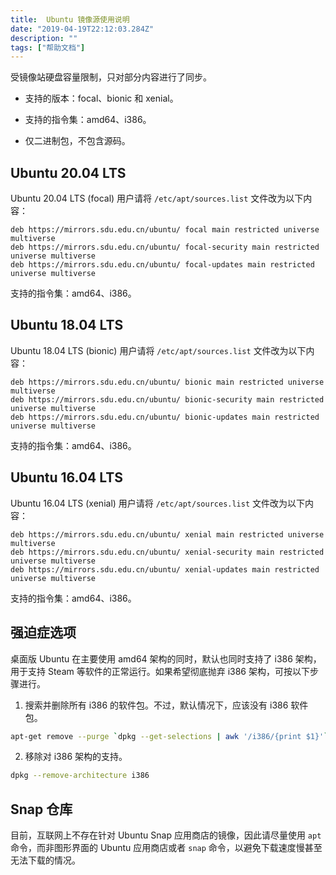 ```yaml
---
title:  Ubuntu 镜像源使用说明
date: "2019-04-19T22:12:03.284Z"
description: ""
tags: ["帮助文档"]
---
```

受镜像站硬盘容量限制，只对部分内容进行了同步。

- 支持的版本：focal、bionic 和 xenial。

- 支持的指令集：amd64、i386。

- 仅二进制包，不包含源码。

## Ubuntu 20.04 LTS

Ubuntu 20.04 LTS (focal) 用户请将 `/etc/apt/sources.list` 文件改为以下内容：

    deb https://mirrors.sdu.edu.cn/ubuntu/ focal main restricted universe multiverse
    deb https://mirrors.sdu.edu.cn/ubuntu/ focal-security main restricted universe multiverse
    deb https://mirrors.sdu.edu.cn/ubuntu/ focal-updates main restricted universe multiverse

支持的指令集：amd64、i386。

## Ubuntu 18.04 LTS

Ubuntu 18.04 LTS (bionic) 用户请将 `/etc/apt/sources.list` 文件改为以下内容：

    deb https://mirrors.sdu.edu.cn/ubuntu/ bionic main restricted universe multiverse
    deb https://mirrors.sdu.edu.cn/ubuntu/ bionic-security main restricted universe multiverse
    deb https://mirrors.sdu.edu.cn/ubuntu/ bionic-updates main restricted universe multiverse

支持的指令集：amd64、i386。

## Ubuntu 16.04 LTS

Ubuntu 16.04 LTS (xenial) 用户请将 `/etc/apt/sources.list` 文件改为以下内容：

    deb https://mirrors.sdu.edu.cn/ubuntu/ xenial main restricted universe multiverse
    deb https://mirrors.sdu.edu.cn/ubuntu/ xenial-security main restricted universe multiverse
    deb https://mirrors.sdu.edu.cn/ubuntu/ xenial-updates main restricted universe multiverse

支持的指令集：amd64、i386。

## 强迫症选项

桌面版 Ubuntu 在主要使用 amd64 架构的同时，默认也同时支持了 i386 架构，用于支持 Steam 等软件的正常运行。如果希望彻底抛弃 i386 架构，可按以下步骤进行。

1. 搜索并删除所有 i386 的软件包。不过，默认情况下，应该没有 i386 软件包。

```bash
apt-get remove --purge `dpkg --get-selections | awk '/i386/{print $1}'`
```

2. 移除对 i386 架构的支持。

```bash
dpkg --remove-architecture i386
```

## Snap 仓库

目前，互联网上不存在针对 Ubuntu Snap 应用商店的镜像，因此请尽量使用 `apt` 命令，而非图形界面的 Ubuntu 应用商店或者 `snap` 命令，以避免下载速度慢甚至无法下载的情况。
